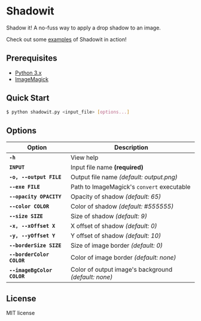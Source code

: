 # Shadowit

Shadow it! A no-fuss way to apply a drop shadow to an image.

Check out some [examples](examples/examples.md) of Shadowit in action!

## Prerequisites

- [Python 3.x](https://www.python.org/downloads/)
- [ImageMagick](http://www.imagemagick.org/script/binary-releases.php)

## Quick Start

```bash
$ python shadowit.py <input_file> [options...]
```

## Options

Option                      | Description
---                         | ---
**`-h`**                    | View help
**`INPUT`**                 | Input file name **(required)**
**`-o, --output FILE`**     | Output file name *(default: output.png)*
**`--exe FILE`**            | Path to ImageMagick's `convert` executable
**`--opacity OPACITY`**     | Opacity of shadow *(default: 65)*
**`--color COLOR`**         | Color of shadow *(default: #555555)*
**`--size SIZE`**           | Size of shadow *(default: 9)*
**`-x, --xOffset X`**       | X offset of shadow *(default: 0)*
**`-y, --yOffset Y`**       | Y offset of shadow *(default: 10)*
**`--borderSize SIZE`**     | Size of image border *(default: 0)*
**`--borderColor COLOR`**   | Color of image border *(default: none)*
**`--imageBgColor COLOR`**  | Color of output image's background *(default: none)*

## License

MIT license
